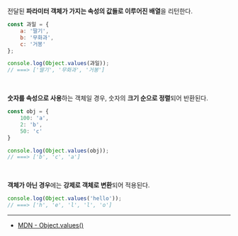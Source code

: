 전달된 **파라미터 객체가 가지는 속성의 값들로 이루어진 배열**을 리턴한다. 
```javascript
const 과일 = {
	a: '딸기',
   	b: '무화과',
	c: '거봉'
};

console.log(Object.values(과일)); 
// ===> ['딸기', '무화과', '거봉']
```

<br/>

**숫자를 속성으로 사용**하는 객체일 경우, 숫자의 **크기 순으로 정렬**되어 반환된다.
```javascript
const obj = {
	100: 'a',
	2: 'b',
	50: 'c'
}

console.log(Object.values(obj));
// ===> ['b', 'c', 'a']
```

<br/>

**객체가 아닌 경우**에는 **강제로 객체로 변환**되어 적용된다.
```javascript
console.log(Object.values('hello'));
// ===> ['h', 'e', 'l', 'l', 'o']
```




***
- [MDN - Object.values()](https://developer.mozilla.org/ko/docs/Web/JavaScript/Reference/Global_Objects/Object/values)
